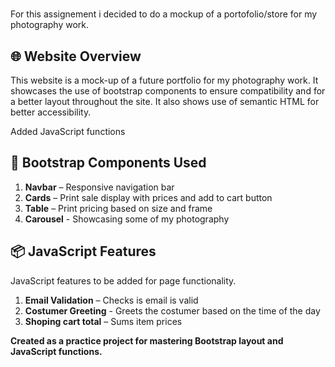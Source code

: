 # 

For this assignement i decided to do a mockup of a portofolio/store for my photography work.

## 🌐 Website Overview

This website is a mock-up of a future portfolio for my photography work. It showcases the use of bootstrap components to ensure compatibility and for a better layout throughout the site. It also shows use of semantic HTML for better accessibility. 

Added JavaScript functions 


## 🎨 Bootstrap Components Used
1. **Navbar** – Responsive navigation bar
2. **Cards** – Print sale display with prices and add to cart button
3. **Table** – Print pricing based on size and frame
4. **Carousel** - Showcasing some of my photography

## 📦 JavaScript Features

JavaScript features to be added for page functionality.

1. **Email Validation** – Checks is email is valid
2. **Costumer Greeting** - Greets the costumer based on the time of the day
3. **Shoping cart total** – Sums item prices



**Created as a practice project for mastering Bootstrap layout and JavaScript functions.**
